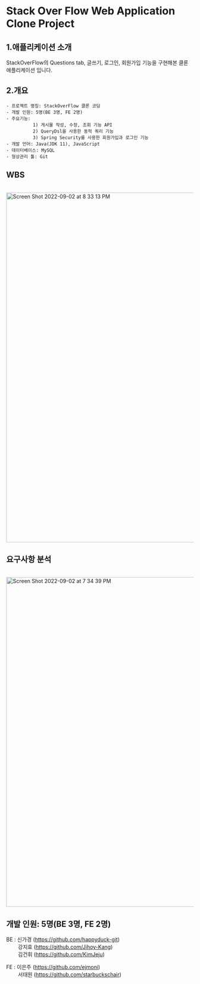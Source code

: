 # Stack Over Flow Web Application Clone Project


## 1.애플리케이션 소개

StackOverFlow의 Questions tab, 글쓰기, 로그인, 회원가입 기능을 구현해본 클론 애플리케이션 입니다.


## 2.개요
    - 프로젝트 명칭: StackOverFlow 클론 코딩
    - 개발 인원: 5명(BE 3명, FE 2명)
    - 주요기능: 
              1) 게시물 작성, 수정, 조회 기능 API
              2) QueryDsl을 사용한 동적 쿼리 기능
              3) Spring Security를 사용한 회원가입과 로그인 기능
    - 개발 언어: Java(JDK 11), JavaScript
    - 데이터베이스: MySQL
    - 형상관리 툴: Git
    
## WBS
<br><img width="938" alt="Screen Shot 2022-09-02 at 8 33 13 PM" src="https://user-images.githubusercontent.com/82161055/188130803-b21fa51e-a6e0-4c92-b23a-dd7268e0769b.png">



## 요구사항 분석 
<br><img width="884" alt="Screen Shot 2022-09-02 at 7 34 39 PM" src="https://user-images.githubusercontent.com/82161055/188121598-f420c94f-193f-4ccf-b2ef-bc7836664a61.png">



## 개발 인원: 5명(BE 3명, FE 2명)
 BE : 신가경 (https://github.com/happyduck-git) <br>
      &nbsp;&nbsp;&nbsp;&nbsp;&nbsp;&nbsp;&nbsp;&nbsp;강지효 (https://github.com/Jihoy-Kang) <br>
      &nbsp;&nbsp;&nbsp;&nbsp;&nbsp;&nbsp;&nbsp;&nbsp;김건휘 (https://github.com/KimJeju)
      
 FE : 이은주 (https://github.com/ejmoni) <br>
      &nbsp;&nbsp;&nbsp;&nbsp;&nbsp;&nbsp;&nbsp;&nbsp;서태원 (https://github.com/starbuckschair)

